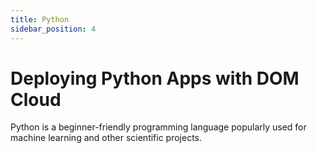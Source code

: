 ```yaml
---
title: Python
sidebar_position: 4
---
```


# Deploying Python Apps with DOM Cloud

Python is a beginner-friendly programming language popularly used for machine learning and other scientific projects. 
